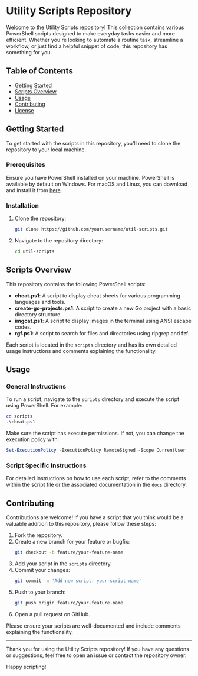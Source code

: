 # Utility Scripts Repository

Welcome to the Utility Scripts repository! This collection contains various PowerShell scripts designed to make everyday tasks easier and more efficient. Whether you're looking to automate a routine task, streamline a workflow, or just find a helpful snippet of code, this repository has something for you.

## Table of Contents
- [Getting Started](#getting-started)
- [Scripts Overview](#scripts-overview)
- [Usage](#usage)
- [Contributing](#contributing)
- [License](#license)

## Getting Started

To get started with the scripts in this repository, you'll need to clone the repository to your local machine.

### Prerequisites

Ensure you have PowerShell installed on your machine. PowerShell is available by default on Windows. For macOS and Linux, you can download and install it from [here](https://docs.microsoft.com/en-us/powershell/scripting/install/installing-powershell).

### Installation

1. Clone the repository:
    ```bash
    git clone https://github.com/yourusername/util-scripts.git
    ```

2. Navigate to the repository directory:
    ```bash
    cd util-scripts
    ```

## Scripts Overview

This repository contains the following PowerShell scripts:

- **cheat.ps1**: A script to display cheat sheets for various programming languages and tools.
- **create-go-projects.ps1**: A script to create a new Go project with a basic directory structure.
- **imgcat.ps1**: A script to display images in the terminal using ANSI escape codes.
- **rgf.ps1**: A script to search for files and directories using ripgrep and fzf.

Each script is located in the `scripts` directory and has its own detailed usage instructions and comments explaining the functionality.

## Usage

### General Instructions

To run a script, navigate to the `scripts` directory and execute the script using PowerShell. For example:

```powershell
cd scripts
.\cheat.ps1
```

Make sure the script has execute permissions. If not, you can change the execution policy with:

```powershell
Set-ExecutionPolicy -ExecutionPolicy RemoteSigned -Scope CurrentUser
```

### Script Specific Instructions

For detailed instructions on how to use each script, refer to the comments within the script file or the associated documentation in the `docs` directory.

## Contributing

Contributions are welcome! If you have a script that you think would be a valuable addition to this repository, please follow these steps:

1. Fork the repository.
2. Create a new branch for your feature or bugfix:
    ```bash
    git checkout -b feature/your-feature-name
    ```
3. Add your script in the `scripts` directory.
4. Commit your changes:
    ```bash
    git commit -m 'Add new script: your-script-name'
    ```
5. Push to your branch:
    ```bash
    git push origin feature/your-feature-name
    ```
6. Open a pull request on GitHub.

Please ensure your scripts are well-documented and include comments explaining the functionality.

---

Thank you for using the Utility Scripts repository! If you have any questions or suggestions, feel free to open an issue or contact the repository owner.

Happy scripting!
